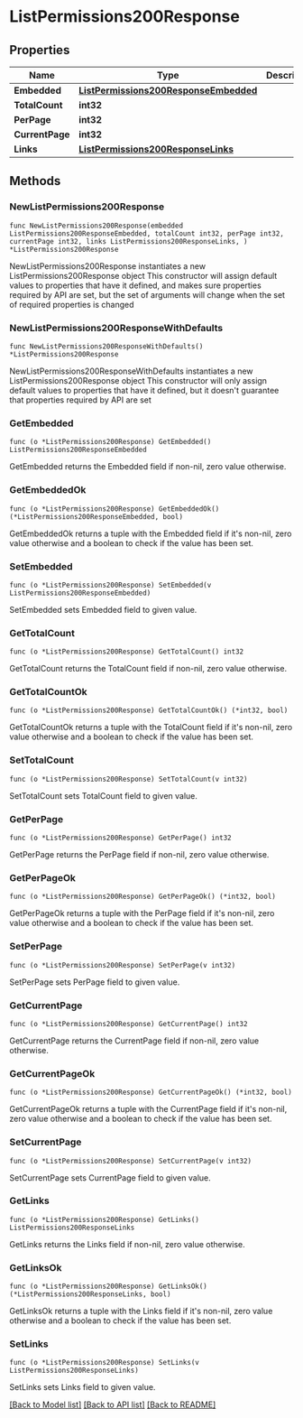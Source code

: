 # ListPermissions200Response

## Properties

Name | Type | Description | Notes
------------ | ------------- | ------------- | -------------
**Embedded** | [**ListPermissions200ResponseEmbedded**](ListPermissions200ResponseEmbedded.md) |  | 
**TotalCount** | **int32** |  | 
**PerPage** | **int32** |  | 
**CurrentPage** | **int32** |  | 
**Links** | [**ListPermissions200ResponseLinks**](ListPermissions200ResponseLinks.md) |  | 

## Methods

### NewListPermissions200Response

`func NewListPermissions200Response(embedded ListPermissions200ResponseEmbedded, totalCount int32, perPage int32, currentPage int32, links ListPermissions200ResponseLinks, ) *ListPermissions200Response`

NewListPermissions200Response instantiates a new ListPermissions200Response object
This constructor will assign default values to properties that have it defined,
and makes sure properties required by API are set, but the set of arguments
will change when the set of required properties is changed

### NewListPermissions200ResponseWithDefaults

`func NewListPermissions200ResponseWithDefaults() *ListPermissions200Response`

NewListPermissions200ResponseWithDefaults instantiates a new ListPermissions200Response object
This constructor will only assign default values to properties that have it defined,
but it doesn't guarantee that properties required by API are set

### GetEmbedded

`func (o *ListPermissions200Response) GetEmbedded() ListPermissions200ResponseEmbedded`

GetEmbedded returns the Embedded field if non-nil, zero value otherwise.

### GetEmbeddedOk

`func (o *ListPermissions200Response) GetEmbeddedOk() (*ListPermissions200ResponseEmbedded, bool)`

GetEmbeddedOk returns a tuple with the Embedded field if it's non-nil, zero value otherwise
and a boolean to check if the value has been set.

### SetEmbedded

`func (o *ListPermissions200Response) SetEmbedded(v ListPermissions200ResponseEmbedded)`

SetEmbedded sets Embedded field to given value.


### GetTotalCount

`func (o *ListPermissions200Response) GetTotalCount() int32`

GetTotalCount returns the TotalCount field if non-nil, zero value otherwise.

### GetTotalCountOk

`func (o *ListPermissions200Response) GetTotalCountOk() (*int32, bool)`

GetTotalCountOk returns a tuple with the TotalCount field if it's non-nil, zero value otherwise
and a boolean to check if the value has been set.

### SetTotalCount

`func (o *ListPermissions200Response) SetTotalCount(v int32)`

SetTotalCount sets TotalCount field to given value.


### GetPerPage

`func (o *ListPermissions200Response) GetPerPage() int32`

GetPerPage returns the PerPage field if non-nil, zero value otherwise.

### GetPerPageOk

`func (o *ListPermissions200Response) GetPerPageOk() (*int32, bool)`

GetPerPageOk returns a tuple with the PerPage field if it's non-nil, zero value otherwise
and a boolean to check if the value has been set.

### SetPerPage

`func (o *ListPermissions200Response) SetPerPage(v int32)`

SetPerPage sets PerPage field to given value.


### GetCurrentPage

`func (o *ListPermissions200Response) GetCurrentPage() int32`

GetCurrentPage returns the CurrentPage field if non-nil, zero value otherwise.

### GetCurrentPageOk

`func (o *ListPermissions200Response) GetCurrentPageOk() (*int32, bool)`

GetCurrentPageOk returns a tuple with the CurrentPage field if it's non-nil, zero value otherwise
and a boolean to check if the value has been set.

### SetCurrentPage

`func (o *ListPermissions200Response) SetCurrentPage(v int32)`

SetCurrentPage sets CurrentPage field to given value.


### GetLinks

`func (o *ListPermissions200Response) GetLinks() ListPermissions200ResponseLinks`

GetLinks returns the Links field if non-nil, zero value otherwise.

### GetLinksOk

`func (o *ListPermissions200Response) GetLinksOk() (*ListPermissions200ResponseLinks, bool)`

GetLinksOk returns a tuple with the Links field if it's non-nil, zero value otherwise
and a boolean to check if the value has been set.

### SetLinks

`func (o *ListPermissions200Response) SetLinks(v ListPermissions200ResponseLinks)`

SetLinks sets Links field to given value.



[[Back to Model list]](../README.md#documentation-for-models) [[Back to API list]](../README.md#documentation-for-api-endpoints) [[Back to README]](../README.md)



